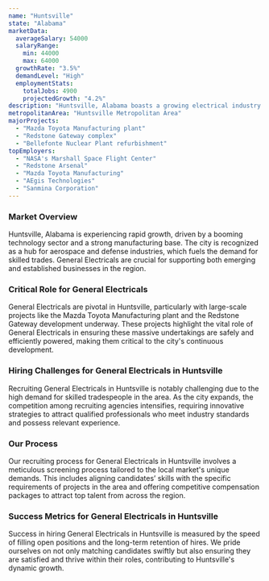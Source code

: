 ```yaml
---
name: "Huntsville"
state: "Alabama"
marketData:
  averageSalary: 54000
  salaryRange:
    min: 44000
    max: 64000
  growthRate: "3.5%"
  demandLevel: "High"
  employmentStats:
    totalJobs: 4900
    projectedGrowth: "4.2%"
description: "Huntsville, Alabama boasts a growing electrical industry with strong demand for skilled professionals."
metropolitanArea: "Huntsville Metropolitan Area"
majorProjects:
  - "Mazda Toyota Manufacturing plant"
  - "Redstone Gateway complex"
  - "Bellefonte Nuclear Plant refurbishment"
topEmployers:
  - "NASA's Marshall Space Flight Center"
  - "Redstone Arsenal"
  - "Mazda Toyota Manufacturing"
  - "AEgis Technologies"
  - "Sanmina Corporation"
---
```


### Market Overview
Huntsville, Alabama is experiencing rapid growth, driven by a booming technology sector and a strong manufacturing base. The city is recognized as a hub for aerospace and defense industries, which fuels the demand for skilled trades. General Electricals are crucial for supporting both emerging and established businesses in the region.

### Critical Role for General Electricals
General Electricals are pivotal in Huntsville, particularly with large-scale projects like the Mazda Toyota Manufacturing plant and the Redstone Gateway development underway. These projects highlight the vital role of General Electricals in ensuring these massive undertakings are safely and efficiently powered, making them critical to the city's continuous development.

### Hiring Challenges for General Electricals in Huntsville
Recruiting General Electricals in Huntsville is notably challenging due to the high demand for skilled tradespeople in the area. As the city expands, the competition among recruiting agencies intensifies, requiring innovative strategies to attract qualified professionals who meet industry standards and possess relevant experience.

### Our Process
Our recruiting process for General Electricals in Huntsville involves a meticulous screening process tailored to the local market's unique demands. This includes aligning candidates’ skills with the specific requirements of projects in the area and offering competitive compensation packages to attract top talent from across the region.

### Success Metrics for General Electricals in Huntsville
Success in hiring General Electricals in Huntsville is measured by the speed of filling open positions and the long-term retention of hires. We pride ourselves on not only matching candidates swiftly but also ensuring they are satisfied and thrive within their roles, contributing to Huntsville's dynamic growth.